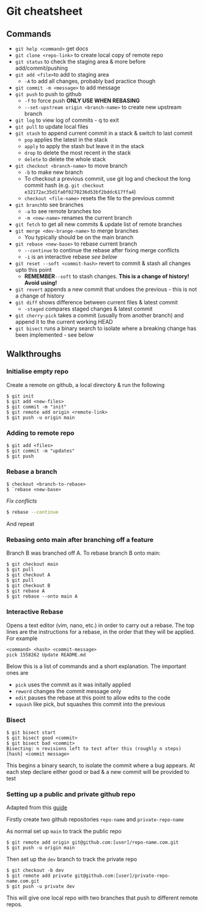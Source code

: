 # Git cheatsheet

## Commands
- `git help <command>` get docs
- ` git clone <repo-link> ` to create local copy of remote repo 
- `git status` to check the staging area & more before add/commit/pushing
- `git add <file>`to add to staging area
  - `-A` to add all changes, probably bad practice though
- `git commit -m <message>` to add message
- `git push` to push to github
  - `-f` to force push **ONLY USE WHEN REBASING**
  - `--set-upstream origin <branch-name>` to create new upstream branch
- `git log` to view log of commits - q to exit
- `git pull` to update local files
- `git stash` to append current commit in a stack & switch to last commit
  - `pop` applies the latest in the stack
  - `apply` to apply the stash but leave it in the stack
  - `drop` to delete the most recent in the stack
  - `delete` to delete the whole stack
- `git checkout <branch-name>` to move branch
  - `-b` to make new branch
  - To checkout a previous commit, use git log and checkout the long commit hash (e.g. `git checkout e32172ac35d1fa0f0270236d53bf2bddc617ffa4`)
  - `checkout <file-name>` resets the file to the previous commit 
- `git branch`to see branches
  - `-a` to see remote branches too
  - `-m <new-name>` renames the current branch
- `git fetch` to get all new commits & update list of remote branches
- `git merge <dev-brange-name>` to merge branches
  - You typically should be on the main branch
- `git rebase <new-base>` to rebase current branch
  - `--continue` to continue the rebase after fixing merge conflicts
  - `-i` is an interactive rebase _see below_
- `git reset --soft <commit-hash>` revert to commit & stash all changes upto this point
  - **REMEMBER**`--soft` to stash changes. **This is a change of history! Avoid using!**
- `git revert` appends a new commit that undoes the previous - this is not a change of history
- `git diff` shows difference between current files & latest commit
  - `-staged` compares staged changes & latest commit
- `git cherry-pick` takes a commit (usually from another branch) and append it to the current working HEAD
- `git bisect` runs a binary search to isolate where a breaking change has been implemented - see below

## Walkthroughs

### Initialise empty repo
Create a remote on github, a local directory & run the following
```shell
$ git init
$ git add <new-files>
$ git commit -m "init"
$ git remote add origin <remote-link>
$ git push -u origin main
```

### Adding to remote repo
```shell
$ git add <files>
$ git commit -m "updates"
$ git push
```
### Rebase a branch

```shell
$ checkout <branch-to-rebase>
$ `rebase <new-base>
```
   _Fix conflicts_
```bash
$ rebase --continue
```
And repeat

### Rebasing onto main after branching off a feature
Branch B was branched off A. To rebase branch B onto main:
```shell
$ git checkout main
$ git pull
$ git checkout A
$ git pull
$ git checkout B
$ git rebase A
$ git rebase --onto main A
```

### Interactive Rebase
Opens a text editor (vim, nano, etc.) in order to carry out a rebase.
The top lines are the instructions for a rebase, in the order that they will be applied. For example
```
<command> <hash> <commit-message>
pick 1558262 Update README.md
```
Below this is a list of commands and a short explanation. The important ones are
- `pick` uses the commit as it was initally applied
- `reword` changes the commit message only
- `edit` pauses the rebase at this point to allow edits to the code
- `squash` like pick, but squashes this commit into the previous

### Bisect
```shell
$ git bisect start
$ git bisect good <commit>
$ git bisect bad <commit>
Bisecting: n revisions left to test after this (roughly n steps)
[hash] <commit message>
```
This begins a binary search, to isolate the commit where a bug appears. At each step declare either good or bad & a new commit will be provided to test
### Setting up a public and private github repo
Adapted from this [guide](https://24ways.org/2013/keeping-parts-of-your-codebase-private-on-github/) 

Firstly create two github repositories `repo-name` and `private-repo-name`

As normal set up `main` to track the public repo
```shell
$ git remote add origin git@github.com:[user]/repo-name.com.git
$ git push -u origin main
```
Then set up the `dev` branch to track the private repo
```shell
$ git checkout -b dev
$ git remote add private git@github.com:[user]/private-repo-name.com.git
$ git push -u private dev
```
This will give one local repo with two branches that push to different remote repos.
